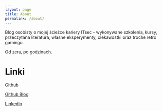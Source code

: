 ```yaml
---
layout: page
title: About
permalink: /about/
---
```


Blog osobisty o mojej ścieżce kariery ITsec - wykonywane szkolenia, kursy, przeczytana literatura, własne eksperymenty, ciekawostki oraz troche retro gamingu. 

Od zera, po godzinach. 

# Linki

[Github](https://github.com/pjoterkrk69)

[Github Blog](https://pjoterkrk69.github.io/)

[LinkedIn](https://www.linkedin.com/in/pjoterkrk69/)
